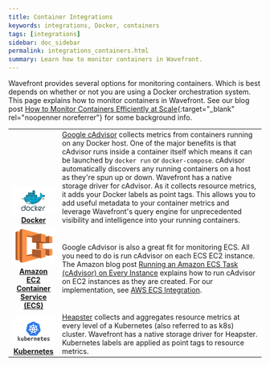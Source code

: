 ```yaml
---
title: Container Integrations
keywords: integrations, Docker, containers
tags: [integrations]
sidebar: doc_sidebar
permalink: integrations_containers.html
summary: Learn how to monitor containers in Wavefront.
---
```


Wavefront provides several options for monitoring containers. Which is best depends on whether or not you are using a Docker orchestration system. This page explains how to monitor containers in Wavefront. See our blog post [How to Monitor Containers Efficiently at Scale](https://www.wavefront.com/exclusively-dockercon-2017-wavefront-packaged-containers-dashboard-provide-instant-visibility/){:target="_blank" rel="noopenner noreferrer"} for some background info. 

<table class="layout">
<tbody>
<tr>
<td style="text-align: center;vertical-align: bottom; font-weight:bold"><a href="integrations.html#in-product-integrations"><img src="images/docker.png"/></a><br /><a href="integrations.html#in-product-integrations">Docker</a></td>
<td style="vertical-align:middle"><a href="https://github.com/google/cadvisor">Google cAdvisor</a> collects metrics from containers running on any Docker host. One of the major benefits is that cAdvisor runs inside a container itself which means it can be launched by <code>docker run</code> or <code>docker-compose</code>. cAdvisor automatically discovers any running containers on a host as they're spun up or down.
Wavefront has a native storage driver for cAdvisor. As it collects resource metrics, it adds your Docker labels as point tags. This allows you to add useful metadata to your container metrics and leverage Wavefront's query engine for unprecedented visibility and intelligence into your running containers.
</td>
</tr>
<tr>
<td style="text-align: center;vertical-align: bottom; font-weight:bold"><a href="integrations_aws_ecs.html"><img src="images/amazon_ecs.png"/></a><br /><a href="integrations_aws_ecs.html">Amazon EC2<br />Container Service (ECS)</a></td>
<td style="vertical-align:middle">Google cAdvisor is also a great fit for monitoring ECS. All you need to do is run cAdvisor on each ECS EC2 instance. The Amazon blog post <a href="https://aws.amazon.com/blogs/compute/running-an-amazon-ecs-task-on-every-instance/">Running an Amazon ECS Task (cAdvisor) on Every Instance</a>​ explains how to run cAdvisor on EC2 instances as they are created. For our implementation, see <a href="integrations_aws_ecs.html">AWS ECS Integration</a>.
</td>
</tr>
<tr>
<td style="text-align: center;vertical-align: bottom; font-weight:bold"><a href="integrations.html#in-product-integrations"><img src="images/kubernetes.png"/></a><br /><a href="integrations.html#in-product-integrations">Kubernetes</a></td>
<td style="vertical-align:middle"><a href="https://github.com/kubernetes/heapster">Heapster</a> collects and aggregates resource metrics at every level of a Kubernetes (also referred to as k8s) cluster. Wavefront has a native storage driver for Heapster.  Kubernetes labels are applied as point tags to resource metrics.
</td>
</tr>
</tbody>
</table>
